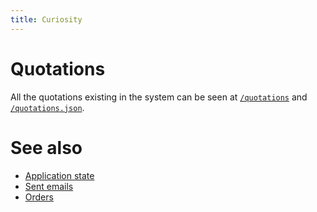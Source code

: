 ```yaml
---
title: Curiosity
---
```


# Quotations

All the quotations existing in the system can be seen at
[`/quotations`](/quotations) and [`/quotations.json`](/quotations.json).

# See also

- [Application state](/documentation/state)
- [Sent emails](/documentation/emails)
- [Orders](/documentation/orders)
